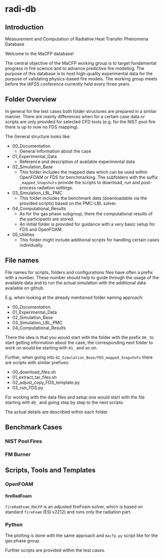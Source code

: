 # radi-db

## Introduction
Measurement and Computation of Radiative Heat Transfer Phenomena Database

Welcome to the MaCFP database!

The central objective of the MaCFP working group is to target
fundamental progress in fire science and to advance predictive fire
modeling. The purpose of this database is to host high-quality
experimental data for the purpose of validating physics-based fire
models. The working group meets before the IAFSS conference currently
held every three years.


## Folder Overview
In general for the test cases both folder structures are prepared in a similar manner. There are mainly differences when for a certain case data or scripts are only provided for selected CFD tools (e.g. for the NIST pool fire there is up to now no FDS mapping).

The General structure looks like:
- 00_Documentation
  - General Information about the case
- 01_Experimental_Data
  - Reference and description of available experimental data
- 02_Simulation_Base
  - This folder includes the mapped data which can be used within OpenFOAM or FDS for benchmarking. The subfolders with the suffix `_mapped_Snapshots` provide the scripts to download, run and post-process radiation settings.
- 03_Simulation_LBL_PMC
  - This folder includes the benchmark data (downloadable via the provided scripts) based on the PMC-LBL solver.
- 04_Computational_Results
  - As for the gas phase subgroup, there the computational results of the participants are stored.
  - An initial folder is provided for guidance with a very basic setup for FDS and OpenFOAM.
- 05_Utilities
  - This folder might include additional scripts for handling certain cases individually.

## File names
File names for scripts, folders and configurations files have often a
prefix with a number. These number should help to guide through the
usage of the available data and to run the actual simulation with the
additional data available on github.

E.g. when looking at the already mentioned folder naming approach:
- 00_Documentation
- 01_Experimental_Data
- 02_Simulation_Base
- 03_Simulation_LBL_PMC
- 04_Computational_Results

There the idea is that you would start with the folder with the prefix `00_` to start getting information about the case; the corresponding next folder to work on would be starting with `01_` and so on.

Further, when going into `02_Simulation_Base/FDS_mapped_Snapshots` there are scripts with similar prefixes:
- 00_download_files.sh
- 01_extract_tar_files.sh
- 02_adjust_copy_FDS_template.py
- 03_run_FDS.py

For working with the data files and setup one would start with the file starting with `00_` and going step by step to the next scripts.

The actual details are described within each folder.

## Benchmark Cases

### NIST Pool Fires

<short description>

### FM Burner 
<short description>



## Scripts, Tools and Templates


### OpenFOAM
#### fireRadFoam 

`fireRadFoam_MaCFP` is an adjusted fireFoam solver, which is based on
standard `fireFoam` (ESI v2212) and runs only the radiation part.


### Python
The plotting is done with the same approach and `macfp.py` script like for the gas phase group.

Further scripts are provided within the test cases.
